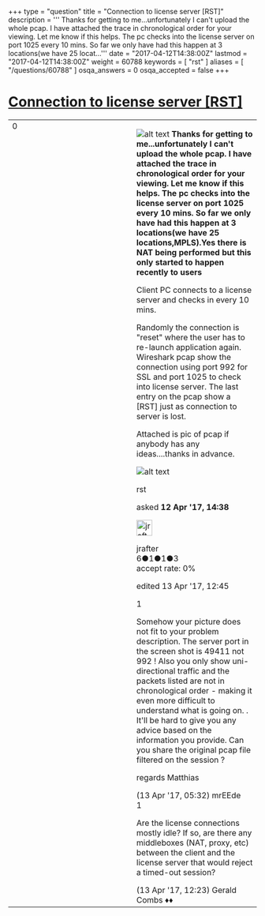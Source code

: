 +++
type = "question"
title = "Connection to license server [RST]"
description = ''' Thanks for getting to me...unfortunately I can&#x27;t upload the whole pcap. I have attached the trace in chronological order for your viewing. Let me know if this helps. The pc checks into the license server on port 1025 every 10 mins. So far we only have had this happen at 3 locations(we have 25 locat...'''
date = "2017-04-12T14:38:00Z"
lastmod = "2017-04-12T14:38:00Z"
weight = 60788
keywords = [ "rst" ]
aliases = [ "/questions/60788" ]
osqa_answers = 0
osqa_accepted = false
+++

<div class="headNormal">

# [Connection to license server \[RST\]](/questions/60788/connection-to-license-server-rst)

</div>

<div id="main-body">

<div id="askform">

<table id="question-table" style="width:100%;"><colgroup><col style="width: 50%" /><col style="width: 50%" /></colgroup><tbody><tr class="odd"><td style="width: 30px; vertical-align: top"><div class="vote-buttons"><div id="post-60788-score" class="post-score" title="current number of votes">0</div><div id="favorite-count" class="favorite-count"></div></div></td><td><div id="item-right"><div class="question-body"><p><img src="https://osqa-ask.wireshark.org/upfiles/Capture2_1K5suva.PNG" alt="alt text" /> <strong>Thanks for getting to me...unfortunately I can't upload the whole pcap. I have attached the trace in chronological order for your viewing. Let me know if this helps. The pc checks into the license server on port 1025 every 10 mins. So far we only have had this happen at 3 locations(we have 25 locations,MPLS).Yes there is NAT being performed but this only started to happen recently to users</strong></p><p>Client PC connects to a license server and checks in every 10 mins.</p><p>Randomly the connection is "reset" where the user has to re-launch application again. Wireshark pcap show the connection using port 992 for SSL and port 1025 to check into license server. The last entry on the pcap show a [RST] just as connection to server is lost.</p><p>Attached is pic of pcap if anybody has any ideas....thanks in advance.</p><p><img src="https://osqa-ask.wireshark.org/upfiles/Capture1_RDp0R87.PNG" alt="alt text" /></p></div><div id="question-tags" class="tags-container tags">rst</div><div id="question-controls" class="post-controls"></div><div class="post-update-info-container"><div class="post-update-info post-update-info-user"><p>asked <strong>12 Apr '17, 14:38</strong></p><img src="https://secure.gravatar.com/avatar/0323ddb09c8612d629adba6fa14b4d13?s=32&amp;d=identicon&amp;r=g" class="gravatar" width="32" height="32" alt="jrafter&#39;s gravatar image" /><p>jrafter<br />
<span class="score" title="6 reputation points">6</span><span title="1 badges"><span class="badge1">●</span><span class="badgecount">1</span></span><span title="1 badges"><span class="silver">●</span><span class="badgecount">1</span></span><span title="3 badges"><span class="bronze">●</span><span class="badgecount">3</span></span><br />
<span class="accept_rate" title="Rate of the user&#39;s accepted answers">accept rate:</span> <span title="jrafter has no accepted answers">0%</span></p></img></div><div class="post-update-info post-update-info-edited"><p>edited 13 Apr '17, 12:45</p></div></div><div id="comments-container-60788" class="comments-container"><span id="60802"></span><div id="comment-60802" class="comment"><div id="post-60802-score" class="comment-score">1</div><div class="comment-text"><p>Somehow your picture does not fit to your problem description. The server port in the screen shot is 49411 not 992 ! Also you only show uni-directional traffic and the packets listed are not in chronological order - making it even more difficult to understand what is going on. . It'll be hard to give you any advice based on the information you provide. Can you share the original pcap file filtered on the session ?</p><p>regards Matthias</p></div><div id="comment-60802-info" class="comment-info"><span class="comment-age">(13 Apr '17, 05:32)</span> mrEEde</div></div><span id="60814"></span><div id="comment-60814" class="comment"><div id="post-60814-score" class="comment-score">1</div><div class="comment-text"><p>Are the license connections mostly idle? If so, are there any middleboxes (NAT, proxy, etc) between the client and the license server that would reject a timed-out session?</p></div><div id="comment-60814-info" class="comment-info"><span class="comment-age">(13 Apr '17, 12:23)</span> Gerald Combs ♦♦</div></div></div><div id="comment-tools-60788" class="comment-tools"></div><div class="clear"></div><div id="comment-60788-form-container" class="comment-form-container"></div><div class="clear"></div></div></td></tr></tbody></table>

</div>

</div>

